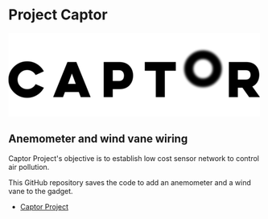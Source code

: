 # Project Captor

![Logo](logo.png)

## Anemometer and wind vane wiring

Captor Project's objective is to establish low cost sensor network to control air pollution.

This GitHub repository saves the code to add an anemometer and a wind vane to the gadget.

* [Captor Project](https://www.captor-project.eu/es/)
